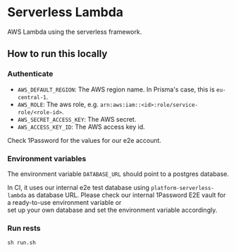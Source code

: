 # Serverless Lambda

AWS Lambda using the serverless framework.

## How to run this locally

### Authenticate

- `AWS_DEFAULT_REGION`: The AWS region name. In Prisma's case, this is `eu-central-1`.
- `AWS_ROLE`: The aws role, e.g. `arn:aws:iam::<id>:role/service-role/<role-id>`.
- `AWS_SECRET_ACCESS_KEY`: The AWS secret.
- `AWS_ACCESS_KEY_ID`: The AWS access key id.

Check 1Password for the values for our e2e account.

### Environment variables

The environment variable `DATABASE_URL` should point to a postgres database.

In CI, it uses our internal e2e test database using `platform-serverless-lambda` as database URL.
Please check our internal 1Password E2E vault for a ready-to-use environment variable or  
set up your own database and set the environment variable accordingly.

### Run rests

```shell script
sh run.sh
```
